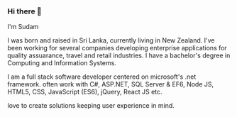 ### Hi there 👋

I'm Sudam

I was born and raised in Sri Lanka, currently living in New Zealand. I've been working for several companies developing enterprise applications for quality assuarance, travel and retail industries. I have a bachelor's degree in Computing and Information Systems.

I am a full stack software developer centered on microsoft's .net framework. often work with C#, ASP.NET, SQL Server & EF6, Node JS, HTML5, CSS, JavaScript (ES6), jQuery, React JS etc.

love to create solutions keeping user experience in mind.
